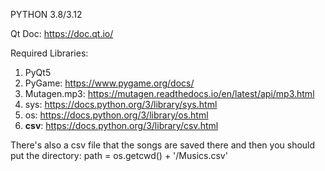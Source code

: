 PYTHON 3.8/3.12

Qt Doc: https://doc.qt.io/

Required Libraries:
  1. PyQt5
  2. PyGame: https://www.pygame.org/docs/
  3. Mutagen.mp3: https://mutagen.readthedocs.io/en/latest/api/mp3.html
  4. sys: https://docs.python.org/3/library/sys.html
  5. os: https://docs.python.org/3/library/os.html
  6. **csv**: https://docs.python.org/3/library/csv.html

There's also a csv file that the songs are saved there and then you should put the directory: path = os.getcwd() + '/Musics.csv'
